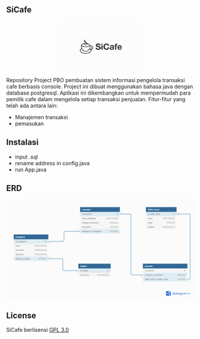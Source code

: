 ## SiCafe
<p align="center"><img src="https://raw.githubusercontent.com/dewanakl/SiCafe/main/image/sicafe.png" width="200"></p>
Repository Project PBO pembuatan sistem informasi pengelola transaksi cafe berbasis console. Project ini dibuat menggunakan bahasa java dengan database postgresql.
Aplikasi ini dikembangkan untuk mempermudah para pemilik cafe dalam mengelola setiap transaksi penjualan. Fitur-fitur yang telah ada antara lain:

- Manajemen transaksi
- pemasukan

## Instalasi
- input .sql
- rename address in config.java
- run App.java

## ERD
<p align="center"><img src="https://raw.githubusercontent.com/dewanakl/SiCafe/main/image/Erdsicafe.png" width="600"></p>

## License
SiCafe berlisensi [GPL 3.0](https://opensource.org/licenses/GPL-3.0)